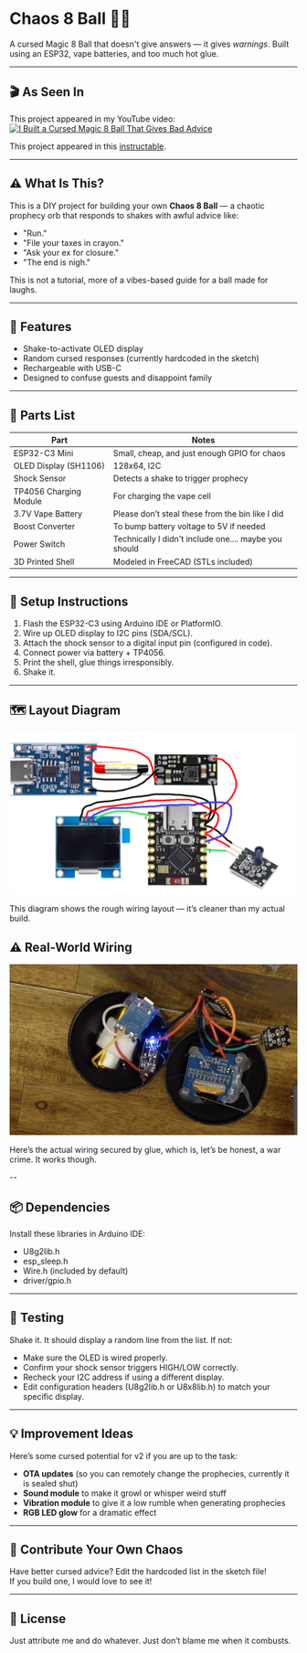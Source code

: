 # Chaos 8 Ball 🔮💀  
A cursed Magic 8 Ball that doesn't give answers — it gives *warnings*. 
Built using an ESP32, vape batteries, and too much hot glue.

---

## 🎬 As Seen In

This project appeared in my YouTube video:  
[![I Built a Cursed Magic 8 Ball That Gives Bad Advice](https://img.youtube.com/vi/-yIj9mfP2Uo/hqdefault.jpg)](https://www.youtube.com/watch?v=-yIj9mfP2Uo)


This project appeared in this [instructable](https://www.instructables.com/ESP32-Chaos-Orb/).




---

## ⚠️ What Is This?

This is a DIY project for building your own **Chaos 8 Ball** — a chaotic prophecy orb that responds to shakes with awful advice like:

- "Run."
- "File your taxes in crayon."
- "Ask your ex for closure."
- "The end is nigh."

This is not a tutorial, more of a vibes-based guide for a ball made for laughs.

---

## 🧠 Features

- Shake-to-activate OLED display
- Random cursed responses (currently hardcoded in the sketch)
- Rechargeable with USB-C
- Designed to confuse guests and disappoint family

---

## 🧰 Parts List

| Part | Notes |
|------|-------|
| ESP32-C3 Mini | Small, cheap, and just enough GPIO for chaos |
| OLED Display (SH1106) | 128x64, I2C |
| Shock Sensor | Detects a shake to trigger prophecy |
| TP4056 Charging Module | For charging the vape cell |
| 3.7V Vape Battery | Please don’t steal these from the bin like I did |
| Boost Converter | To bump battery voltage to 5V if needed |
| Power Switch | Technically I didn't include one.... maybe you should |
| 3D Printed Shell | Modeled in FreeCAD (STLs included) |

---

## 🔧 Setup Instructions

1. Flash the ESP32-C3 using Arduino IDE or PlatformIO.
2. Wire up OLED display to I2C pins (SDA/SCL).
3. Attach the shock sensor to a digital input pin (configured in code).
4. Connect power via battery + TP4056.
5. Print the shell, glue things irresponsibly.
6. Shake it.

---
## 🗺️ Layout Diagram

![Layout](./badwiringdiagram.png)

This diagram shows the rough wiring layout — it’s cleaner than my actual build.

## ⚠️ Real-World Wiring

![Bad Wiring](./layout.png)

Here’s the actual wiring secured by glue, which is, let’s be honest, a war crime. It works though.

--

## 📦 Dependencies

Install these libraries in Arduino IDE:

- U8g2lib.h
- esp_sleep.h
- Wire.h (included by default)
- driver/gpio.h

---

## 🧪 Testing

Shake it. It should display a random line from the list. If not:
- Make sure the OLED is wired properly.
- Confirm your shock sensor triggers HIGH/LOW correctly.
- Recheck your I2C address if using a different display.
- Edit configuration headers (U8g2lib.h or U8x8lib.h) to match your specific display.

---

## 💡 Improvement Ideas

Here’s some cursed potential for v2 if you are up to the task:

- **OTA updates** (so you can remotely change the prophecies, currently it is sealed shut)
- **Sound module** to make it growl or whisper weird stuff
- **Vibration module** to give it a low rumble when generating prophecies
- **RGB LED glow** for a dramatic effect

---

## 📮 Contribute Your Own Chaos

Have better cursed advice? Edit the hardcoded list in the sketch file!  
If you build one, I would love to see it!

---

## 🖤 License

Just attribute me and do whatever. Just don’t blame me when it combusts.
